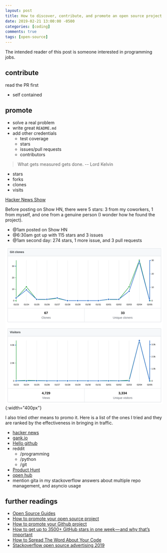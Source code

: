 ```yaml
---
layout: post
title: How to discover, contribute, and promote an open source project
date: 2019-02-21 13:00:00 -0500
categories: [coding]
comments: true
tags: [open-source]
---
```


The intended reader of this post is someone interested in programming jobs.

## contribute

read the PR first

- self contained

## promote

- solve a real problem
- write great `README.md`
- add other credentials
  - test coverage
  - stars
  - issues/pull requests
  - contributors

> What gets measured gets done. -- Lord Kelvin

- stars
- forks
- clones
- visits

[Hacker News Show](https://news.ycombinator.com/show)

Before posting on Show HN, there were 5 stars: 3 from my coworkers,
1 from myself, and one from a genuine person (I wonder how he found the project).

- @1am posted on Show HN
- @6:30am got up with 115 stars and 3 issues
- @1am second day: 274 stars, 1 more issue, and 3 pull requests

![two blobs](/assets/gita_spike.png){:width="400px"}

I also tried other means to promo it. Here is a list of the ones I tried and
they are ranked by the effectiveness in bringing in traffic.

- [hacker news](https://news.ycombinator.com/item?id=19074170)
- [gank.io](http://gank.io/)
- [Hello github](https://hellogithub.com/)
- reddit
  - /programming
  - /python
  - /git
- [Product Hunt](https://www.producthunt.com/posts/gita-2)
- [open hub](https://www.openhub.net/p/gita0)
- mention gita in my stackoverflow answers about multiple repo management,
  and asyncio usage

## further readings

- [Open Source Guides](https://opensource.guide/)
- [How to promote your open source project](https://linux-audit.com/how-to-promote-your-open-source-project/)
- [How to promote your Github project](https://hackernoon.com/how-to-promote-your-github-project-1b39a7eee841)
- [How to get up to 3500+ GitHub stars in one week — and why that’s important](https://medium.freecodecamp.org/how-to-get-up-to-3500-github-stars-in-one-week-339102b62a8f)
- [How to Spread The Word About Your Code](https://hacks.mozilla.org/2013/05/how-to-spread-the-word-about-your-code/)
- [Stackoverflow open source advertising 2019](https://meta.stackoverflow.com/questions/379273/open-source-advertising-1h-2019)
